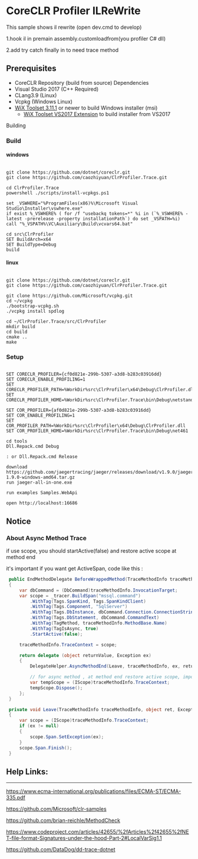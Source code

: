 # CoreCLR Profiler ILReWrite

This sample shows il rewrite (open dev.cmd to develop)

1.hook il in premain assembly.customloadfrom(you profiler C# dll)

2.add try catch finally in to need trace method

## Prerequisites

* CoreCLR Repository (build from source) Dependencies
* Visual Studio 2017 (C++ Required) 
* CLang3.9 (Linux)
* Vcpkg (Windows Linux)
* [WiX Toolset 3.11.1](http://wixtoolset.org/releases/) or newer to build Windows installer (msi)
  * [WiX Toolset VS2017 Extension](https://marketplace.visualstudio.com/items?itemName=RobMensching.WixToolsetVisualStudio2017Extension) to build installer from VS2017
  
Building

### Build

#### windows 

```batch

git clone https://github.com/dotnet/coreclr.git
git clone https://github.com/caozhiyuan/ClrProfiler.Trace.git

cd ClrProfiler.Trace
powershell ./scripts/install-vcpkgs.ps1

set _VSWHERE="%ProgramFiles(x86)%\Microsoft Visual Studio\Installer\vswhere.exe"
if exist %_VSWHERE% ( for /f "usebackq tokens=*" %i in (`%_VSWHERE% -latest -prerelease -property installationPath`) do set _VSPATH=%i)
call "%_VSPATH%\VC\Auxiliary\Build\vcvars64.bat" 

cd src\ClrProfiler
SET BuildArch=x64
SET BuildType=Debug
build
```

#### linux

```batch

git clone https://github.com/dotnet/coreclr.git
git clone https://github.com/caozhiyuan/ClrProfiler.Trace.git

git clone https://github.com/Microsoft/vcpkg.git
cd ~/vcpkg
./bootstrap-vcpkg.sh
./vcpkg install spdlog

cd ~/ClrProfiler.Trace/src/ClrProfiler
mkdir build
cd build 
cmake ..
make

```

### Setup

```batch

SET CORECLR_PROFILER={cf0d821e-299b-5307-a3d8-b283c03916dd}
SET CORECLR_ENABLE_PROFILING=1
SET CORECLR_PROFILER_PATH=%WorkDir%src\ClrProfiler\x64\Debug\ClrProfiler.dll
SET CORECLR_PROFILER_HOME=%WorkDir%src\ClrProfiler.Trace\bin\Debug\netstandard2.0

SET COR_PROFILER={af0d821e-299b-5307-a3d8-b283c03916dd}
SET COR_ENABLE_PROFILING=1
SET COR_PROFILER_PATH=%WorkDir%src\ClrProfiler\x64\Debug\ClrProfiler.dll
SET COR_PROFILER_HOME=%WorkDir%src\ClrProfiler.Trace\bin\Debug\net461

cd tools
Dll.Repack.cmd Debug 

: or Dll.Repack.cmd Release

download https://github.com/jaegertracing/jaeger/releases/download/v1.9.0/jaeger-1.9.0-windows-amd64.tar.gz
run jaeger-all-in-one.exe

run examples Samples.WebApi

open http://localhost:16686

```

## Notice

### About Async Method Trace

if use scope, you should startActive(false) and restore active scope at method end

it's important if you want get ActiveSpan, code like this :

``` C#
 public EndMethodDelegate BeforeWrappedMethod(TraceMethodInfo traceMethodInfo)
 {
     var dbCommand = (DbCommand)traceMethodInfo.InvocationTarget;
     var scope = _tracer.BuildSpan("mssql.command")
         .WithTag(Tags.SpanKind, Tags.SpanKindClient)
         .WithTag(Tags.Component, "SqlServer")
         .WithTag(Tags.DbInstance, dbCommand.Connection.ConnectionString)
         .WithTag(Tags.DbStatement, dbCommand.CommandText)
         .WithTag(TagMethod, traceMethodInfo.MethodBase.Name)
         .WithTag(TagIsAsync, true)
         .StartActive(false);

     traceMethodInfo.TraceContext = scope;

     return delegate (object returnValue, Exception ex)
     {
         DelegateHelper.AsyncMethodEnd(Leave, traceMethodInfo, ex, returnValue);

         // for async method , at method end restore active scope, important
         var tempScope = (IScope)traceMethodInfo.TraceContext;
         tempScope.Dispose();
     };
 }

 private void Leave(TraceMethodInfo traceMethodInfo, object ret, Exception ex)
 {
     var scope = (IScope)traceMethodInfo.TraceContext;
     if (ex != null)
     {
         scope.Span.SetException(ex);
     }
     scope.Span.Finish();
 }
```

## Help Links:
-------------

https://www.ecma-international.org/publications/files/ECMA-ST/ECMA-335.pdf

https://github.com/Microsoft/clr-samples

https://github.com/brian-reichle/MethodCheck

https://www.codeproject.com/articles/42655/%2fArticles%2f42655%2fNET-file-format-Signatures-under-the-hood-Part-2#LocalVarSig1.1

https://github.com/DataDog/dd-trace-dotnet
